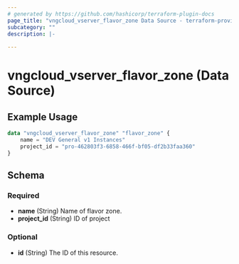 ```yaml
---
# generated by https://github.com/hashicorp/terraform-plugin-docs
page_title: "vngcloud_vserver_flavor_zone Data Source - terraform-provider-vngcloud"
subcategory: ""
description: |-
  
---
```


# vngcloud_vserver_flavor_zone (Data Source)



## Example Usage

```terraform
data "vngcloud_vserver_flavor_zone" "flavor_zone" {
    name = "DEV General v1 Instances"
    project_id = "pro-462803f3-6858-466f-bf05-df2b33faa360"
}
```

<!-- schema generated by tfplugindocs -->
## Schema

### Required

- **name** (String) Name of flavor zone.
- **project_id** (String) ID of project

### Optional

- **id** (String) The ID of this resource.


